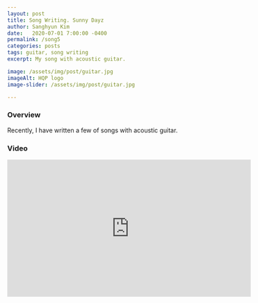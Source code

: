 ```yaml
---
layout: post
title: Song Writing. Sunny Dayz
author: Sanghyun Kim
date:   2020-07-01 7:00:00 -0400
permalink: /song5
categories: posts
tags: guitar, song writing
excerpt: My song with acoustic guitar.

image: /assets/img/post/guitar.jpg
imageAlt: HQP logo
image-slider: /assets/img/post/guitar.jpg

---
```

### Overview
Recently, I have written a few of songs with acoustic guitar.

### Video
<div class="row projects-display">
					<div class="video-container">
						<iframe width="560" height="315" src="https://www.youtube.com/embed/GZPkkW0yDv0
" frameborder="0" allowfullscreen></iframe>
					</div>
</div>
